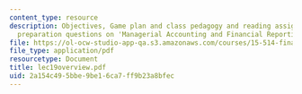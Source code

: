 ```yaml
---
content_type: resource
description: Objectives, Game plan and class pedagogy and reading assignments, class
  preparation questions on 'Managerial Accounting and Financial Reporting'.
file: https://ol-ocw-studio-app-qa.s3.amazonaws.com/courses/15-514-financial-and-managerial-accounting-summer-2003/2a154c495bbe9be16ca7ff9b23a8bfec_lec19overview.pdf
file_type: application/pdf
resourcetype: Document
title: lec19overview.pdf
uid: 2a154c49-5bbe-9be1-6ca7-ff9b23a8bfec
---
```

